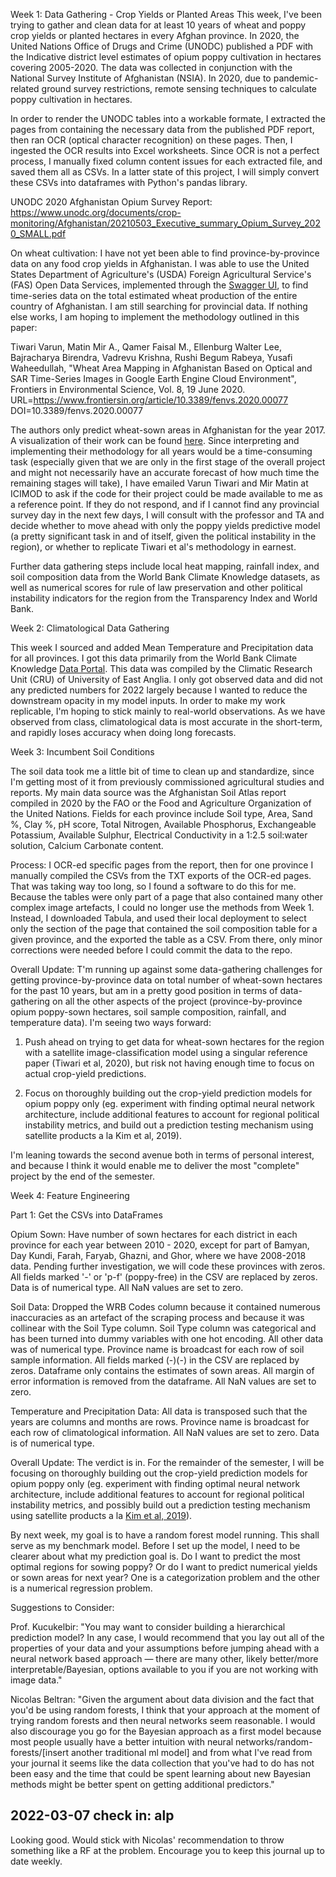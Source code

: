 Week 1: Data Gathering - Crop Yields or Planted Areas
This week, I've been trying to gather and clean data for at least 10 years of wheat and poppy crop yields or planted hectares in every Afghan province. In 2020, the United Nations Office of Drugs and Crime (UNODC) published a PDF with the Indicative district level estimates of opium poppy cultivation in hectares covering 2005-2020. The data was collected in conjunction with the National Survey Institute of Afghanistan (NSIA). In 2020, due to pandemic-related ground survey restrictions, remote sensing techniques to calculate poppy cultivation in hectares.

In order to render the UNODC tables into a workable formate, I extracted the pages from containing the necessary data from the published PDF report, then ran OCR (optical character recognition) on these pages. Then, I ingested the OCR results into Excel worksheets. Since OCR is not a perfect process, I manually fixed column content issues for each extracted file, and saved them all as CSVs. In a latter state of this project, I will simply convert these CSVs into dataframes with Python's pandas library.

UNODC 2020 Afghanistan Opium Survey Report: https://www.unodc.org/documents/crop-monitoring/Afghanistan/20210503_Executive_summary_Opium_Survey_2020_SMALL.pdf

On wheat cultivation: I have not yet been able to find province-by-province data on any food crop yields in Afghanistan. I was able to use the United States Department of Agriculture's (USDA) Foreign Agricultural Service's (FAS) Open Data Services, implemented through the [Swagger UI](https://apps.fas.usda.gov/opendata/swagger/ui/index#/), to find time-series data on the total estimated wheat production of the entire country of Afghanistan. I am still searching for provincial data. If nothing else works, I am hoping to implement the methodology outlined in this paper:

Tiwari Varun, Matin Mir A., Qamer Faisal M., Ellenburg Walter Lee, Bajracharya Birendra, Vadrevu Krishna, Rushi Begum Rabeya, Yusafi Waheedullah, "Wheat Area Mapping in Afghanistan Based on Optical and SAR Time-Series Images in Google Earth Engine Cloud Environment", Frontiers in Environmental Science, Vol. 8, 19 June 2020. URL=https://www.frontiersin.org/article/10.3389/fenvs.2020.00077
DOI=10.3389/fenvs.2020.00077    
	
The authors only predict wheat-sown areas in Afghanistan for the year 2017. A visualization of their work can be found [here](http://geoapps.icimod.org/afwheat/). Since interpreting and implementing their methodology for all years would be a time-consuming task (especially given that we are only in the first stage of the overall project and might not necessarily have an accurate forecast of how much time the remaining stages will take), I have emailed Varun Tiwari and Mir Matin at ICIMOD to ask if the code for their project could be made available to me as a reference point. If they do not respond, and if I cannot find any provincial survey day in the next few days, I will consult with the professor and TA and decide whether to move ahead with only the poppy yields predictive model (a pretty significant task in and of itself, given the political instability in the region), or whether to replicate Tiwari et al's methodology in earnest.

Further data gathering steps include local heat mapping, rainfall index, and soil composition data from the World Bank Climate Knowledge datasets, as well as numerical scores for rule of law preservation and other political instability indicators for the region from the Transparency Index and World Bank.


Week 2: Climatological Data Gathering

This week I sourced and added Mean Temperature and Precipitation data for all provinces. I got this data primarily from the World Bank Climate Knowledge [Data Portal](https://climateknowledgeportal.worldbank.org/download-data). This data was compiled by the Climatic Research Unit (CRU) of University of East Anglia. I only got observed data and did not any predicted numbers for 2022 largely because I wanted to reduce the downstream opacity in my model inputs. In order to make my work replicable, I'm hoping to stick mainly to real-world observations. As we have observed from class, climatological data is most accurate in the short-term, and rapidly loses accuracy when doing long forecasts.

Week 3: Incumbent Soil Conditions

The soil data took me a little bit of time to clean up and standardize, since I'm getting most of it from previously commissioned agricultural studies and reports. My main data source was the Afghanistan Soil Atlas report compiled in 2020 by the FAO or the Food and Agriculture Organization of the United Nations. Fields for each province include Soil type, Area, Sand %, Clay %, pH score, Total Nitrogen, Available Phosphorus, Exchangeable Potassium, Available Sulphur, Electrical Conductivity in a 1:2.5 soil:water solution, Calcium Carbonate content. 

Process: I OCR-ed specific pages from the report, then for one province I manually compiled the CSVs from the TXT exports of the OCR-ed pages. That was taking way too long, so I found a software to do this for me. Because the tables were only part of a page that also contained many other complex image artefacts, I could no longer use the methods from Week 1. Instead, I downloaded Tabula, and used their local deployment to select only the section of the page that contained the soil composition table for a given province, and the exported the table as a CSV. From there, only minor corrections were needed before I could commit the data to the repo.

Overall Update:
T'm running up against some data-gathering challenges for getting province-by-province data on total number of wheat-sown hectares for the past 10 years, but am in a pretty good position in terms of data-gathering on all the other aspects of the project (province-by-province opium poppy-sown hectares, soil sample composition, rainfall, and temperature data). I'm seeing two ways forward:

1. Push ahead on trying to get data for wheat-sown hectares for the region with a satellite image-classification model using a singular reference paper (Tiwari et al, 2020), but risk not having enough time to focus on actual crop-yield predictions.

2. Focus on thoroughly building out the crop-yield prediction models for opium poppy only (eg. experiment with finding optimal neural network architecture, include additional features to account for regional political instability metrics, and build out a prediction testing mechanism using satellite products a la Kim et al, 2019).

I'm leaning towards the second avenue both in terms of personal interest, and because I think it would enable me to deliver the most "complete" project by the end of the semester.

Week 4: Feature Engineering

Part 1: Get the CSVs into DataFrames

Opium Sown: Have number of sown hectares for each district in each province for each year between 2010 - 2020, except for part of Bamyan, Day Kundi, Farah, Faryab, Ghazni, and Ghor, where we have 2008-2018 data. Pending further investigation, we will code these provinces with zeros. All fields marked '-' or 'p-f' (poppy-free) in the CSV are replaced by zeros. Data is of numerical type. All NaN values are set to zero.

Soil Data: Dropped the WRB Codes column because it contained numerous inaccuracies as an artefact of the scraping process and because it was collinear with the Soil Type column. Soil Type column was categorical and has been turned into dummy variables with one hot encoding. All other data was of numerical type. Province name is broadcast for each row of soil sample information. All fields marked (-)(-) in the CSV are replaced by zeros. Dataframe only contains the estimates of sown areas. All margin of error information is removed from the dataframe. All NaN values are set to zero.

Temperature and Precipitation Data: All data is transposed such that the years are columns and months are rows. Province name is broadcast for each row of climatological information. All NaN values are set to zero. Data is of numerical type.

Overall Update: The verdict is in. For the remainder of the semester, I will be focusing on thoroughly building out the crop-yield prediction models for opium poppy only (eg. experiment with finding optimal neural network architecture, include additional features to account for regional political instability metrics, and possibly build out a prediction testing mechanism using satellite products a la [Kim et al, 2019](https://www.mdpi.com/2220-9964/8/5/240)).

By next week, my goal is to have a random forest model running. This shall serve as my benchmark model. Before I set up the model, I need to be clearer about what my prediction goal is. Do I want to predict the most optimal regions for sowing poppy? Or do I want to predict numerical yields or sown areas for next year? One is a categorization problem and the other is a numerical regression problem. 

Suggestions to Consider:

Prof. Kucukelbir: "You may want to consider building a hierarchical prediction model? In any case, I would recommend that you lay out all of the properties of your data and your assumptions before jumping ahead with a neural network based approach — there are many other, likely better/more interpretable/Bayesian, options available to you if you are not working with image data."

Nicolas Beltran: "Given the argument about data division and the fact that you'd be using random forests, I think that your approach at the moment of trying random forests and then neural networks seem reasonable. I would also discourage you go for the Bayesian approach as a first model because most people usually have a better intuition with neural networks/random-forests/[insert another traditional ml model] and from what I've read from your journal it seems like the data collection that you've had to do has not been easy and the time that could be spent learning about new Bayesian methods might be better spent on getting additional predictors."

## 2022-03-07 check in: alp

Looking good. Would stick with Nicolas' recommendation to throw something like a RF at the problem. Encourage you to keep this journal up to date weekly.

